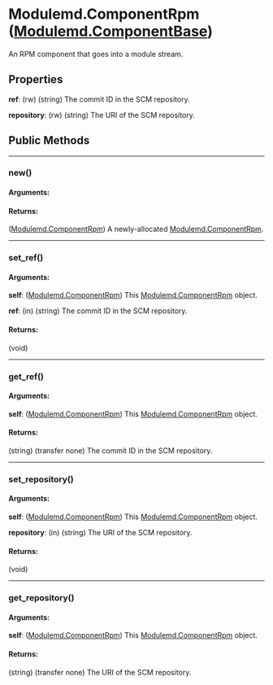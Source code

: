 # Modulemd.ComponentRpm ([Modulemd.ComponentBase](Modulemd.ComponentBase.md))
An RPM component that goes into a module stream.

## Properties
__ref__: (rw) (string) The commit ID in the SCM repository.

__repository__: (rw) (string) The URI of the SCM repository.

## Public Methods

---
### new()
#### Arguments:
#### Returns:
([Modulemd.ComponentRpm](Modulemd.ComponentRpm.md)) A newly-allocated [Modulemd.ComponentRpm](Modulemd.ComponentRpm.md).

---
### set_ref()
#### Arguments:
__self__: ([Modulemd.ComponentRpm](Modulemd.ComponentRpm.md)) This [Modulemd.ComponentRpm](Modulemd.ComponentRpm.md) object.

__ref__: (in) (string) The commit ID in the SCM repository.

#### Returns:
(void)

---
### get_ref()
#### Arguments:
__self__: ([Modulemd.ComponentRpm](Modulemd.ComponentRpm.md)) This [Modulemd.ComponentRpm](Modulemd.ComponentRpm.md) object.

#### Returns:
(string) (transfer none) The commit ID in the SCM repository.


---
### set_repository()
#### Arguments:
__self__: ([Modulemd.ComponentRpm](Modulemd.ComponentRpm.md)) This [Modulemd.ComponentRpm](Modulemd.ComponentRpm.md) object.

__repository__: (in) (string) The URI of the SCM repository.

#### Returns:
(void)

---
### get_repository()
#### Arguments:
__self__: ([Modulemd.ComponentRpm](Modulemd.ComponentRpm.md)) This [Modulemd.ComponentRpm](Modulemd.ComponentRpm.md) object.

#### Returns:
(string) (transfer none) The URI of the SCM repository.
